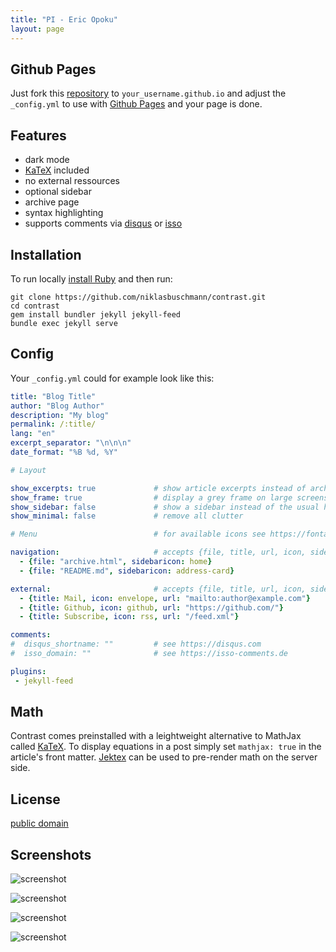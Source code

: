 ```yaml
---
title: "PI - Eric Opoku"
layout: page
---
```


## Github Pages

Just fork this [repository](https://github.com/niklasbuschmann/contrast) to `your_username.github.io` and adjust the `_config.yml` to use with [Github Pages](https://pages.github.com/) and your page is done.

## Features

 - dark mode
 - [KaTeX](https://katex.org) included
 - no external ressources
 - optional sidebar
 - archive page
 - syntax highlighting
 - supports comments via [disqus](https://disqus.com/) or [isso](http://posativ.org/isso/)

## Installation

To run locally [install Ruby](https://www.ruby-lang.org/en/documentation/installation/) and then run:

```
git clone https://github.com/niklasbuschmann/contrast.git
cd contrast
gem install bundler jekyll jekyll-feed
bundle exec jekyll serve
```

## Config

Your `_config.yml` could for example look like this:

```yaml
title: "Blog Title"
author: "Blog Author"
description: "My blog"
permalink: /:title/
lang: "en"
excerpt_separator: "\n\n\n"
date_format: "%B %d, %Y"

# Layout

show_excerpts: true             # show article excerpts instead of archive list on the home page
show_frame: true                # display a grey frame on large screens
show_sidebar: false             # show a sidebar instead of the usual header
show_minimal: false             # remove all clutter

# Menu                          # for available icons see https://fontawesome.com/v5/icons/

navigation:                     # accepts {file, title, url, icon, sidebaricon}
  - {file: "archive.html", sidebaricon: home}
  - {file: "README.md", sidebaricon: address-card}

external:                       # accepts {file, title, url, icon, sidebaricon}
  - {title: Mail, icon: envelope, url: "mailto:author@example.com"}
  - {title: Github, icon: github, url: "https://github.com/"}
  - {title: Subscribe, icon: rss, url: "/feed.xml"}

comments:
#  disqus_shortname: ""         # see https://disqus.com
#  isso_domain: ""              # see https://isso-comments.de

plugins:
 - jekyll-feed
```

## Math

Contrast comes preinstalled with a leightweight alternative to MathJax called [KaTeX](https://katex.org/). To display equations in a post simply set `mathjax: true` in the article's front matter. [Jektex](https://github.com/yagarea/jektex) can be used to pre-render math on the server side.

## License

[public domain](http://unlicense.org/)

## Screenshots

![screenshot](https://github.com/user-attachments/assets/8f0ef4bc-f079-495e-8c31-5867b8ccd25c)

![screenshot](https://github.com/user-attachments/assets/e5e6d189-3251-41f4-baba-ff42be65f666)

![screenshot](https://github.com/user-attachments/assets/d31879ae-7113-42be-b580-1e96a2aedd29)

![screenshot](https://github.com/user-attachments/assets/d524ce47-8d8c-473e-afc6-79b34fae63e8)
